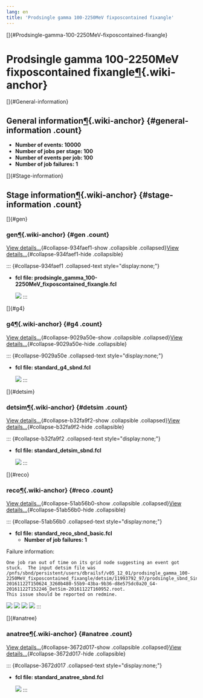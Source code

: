 ```yaml
---
lang: en
title: 'Prodsingle gamma 100-2250MeV fixposcontained fixangle'
---
```


[]{#Prodsingle-gamma-100-2250MeV-fixposcontained-fixangle}

Prodsingle gamma 100-2250MeV fixposcontained fixangle[¶](#Prodsingle-gamma-100-2250MeV-fixposcontained-fixangle){.wiki-anchor}
==============================================================================================================================

[]{#General-information}

General information[¶](#General-information){.wiki-anchor} {#general-information .count}
----------------------------------------------------------

-   **Number of events: 10000**
-   **Number of jobs per stage: 100**
-   **Number of events per job: 100**
-   **Number of job failures: 1**

[]{#Stage-information}

Stage information[¶](#Stage-information){.wiki-anchor} {#stage-information .count}
------------------------------------------------------

[]{#gen}

### gen[¶](#gen){.wiki-anchor} {#gen .count}

[View details\...](#){#collapse-934faef1-show .collapsible
.collapsed}[View details\...](#){#collapse-934faef1-hide .collapsible}

::: {#collapse-934faef1 .collapsed-text style="display:none;"}
-   **fcl file:
    prodsingle\_gamma\_100-2250MeV\_fixposcontained\_fixangle.fcl**

    ![](/redmine/attachments/download/37823/prodsingle_gamma_100-2250MeV_fixposcontained_fixangle_gen_h_jobTimeElapsed.png)
:::

[]{#g4}

### g4[¶](#g4){.wiki-anchor} {#g4 .count}

[View details\...](#){#collapse-9029a50e-show .collapsible
.collapsed}[View details\...](#){#collapse-9029a50e-hide .collapsible}

::: {#collapse-9029a50e .collapsed-text style="display:none;"}
-   **fcl file: standard\_g4\_sbnd.fcl**

    ![](/redmine/attachments/download/37819/prodsingle_gamma_100-2250MeV_fixposcontained_fixangle_g4_h_jobTimeElapsed.png)
:::

[]{#detsim}

### detsim[¶](#detsim){.wiki-anchor} {#detsim .count}

[View details\...](#){#collapse-b32fa9f2-show .collapsible
.collapsed}[View details\...](#){#collapse-b32fa9f2-hide .collapsible}

::: {#collapse-b32fa9f2 .collapsed-text style="display:none;"}
-   **fcl file: standard\_detsim\_sbnd.fcl**

    ![](/redmine/attachments/download/37815/prodsingle_gamma_100-2250MeV_fixposcontained_fixangle_detsim_h_jobTimeElapsed.png)
:::

[]{#reco}

### reco[¶](#reco){.wiki-anchor} {#reco .count}

[View details\...](#){#collapse-51ab56b0-show .collapsible
.collapsed}[View details\...](#){#collapse-51ab56b0-hide .collapsible}

::: {#collapse-51ab56b0 .collapsed-text style="display:none;"}
-   **fcl file: standard\_reco\_sbnd\_basic.fcl**
    -   **Number of job failures: 1**

Failure information:

    One job ran out of time on its grid node suggesting an event got stuck.  The input detsim file was /pnfs/sbnd/persistent/users/dbrailsf/v05_12_01/prodsingle_gamma_100-2250MeV_fixposcontained_fixangle/detsim/11993792_97/prodsingle_sbnd_SinglesGen-20161122T150624_3260b480-55b9-43ba-9b36-d8e575dc0a20_G4-20161122T152246_DetSim-20161122T160952.root.
    This issue should be reported on redmine.

![](/redmine/attachments/download/37827/prodsingle_gamma_100-2250MeV_fixposcontained_fixangle_reco_h_jobTimeElapsed.png)
![](/redmine/attachments/download/37828/prodsingle_gamma_100-2250MeV_fixposcontained_fixangle_reco_h_LArCPUTime.png)
![](/redmine/attachments/download/37830/prodsingle_gamma_100-2250MeV_fixposcontained_fixangle_reco_h_LArRealTime.png)
![](/redmine/attachments/download/37829/prodsingle_gamma_100-2250MeV_fixposcontained_fixangle_reco_h_LArPeakMemory.png)
:::

[]{#anatree}

### anatree[¶](#anatree){.wiki-anchor} {#anatree .count}

[View details\...](#){#collapse-3672d017-show .collapsible
.collapsed}[View details\...](#){#collapse-3672d017-hide .collapsible}

::: {#collapse-3672d017 .collapsed-text style="display:none;"}
-   **fcl file: standard\_anatree\_sbnd.fcl**

    ![](/redmine/attachments/download/37811/prodsingle_gamma_100-2250MeV_fixposcontained_fixangle_anatree_h_jobTimeElapsed.png)
:::
